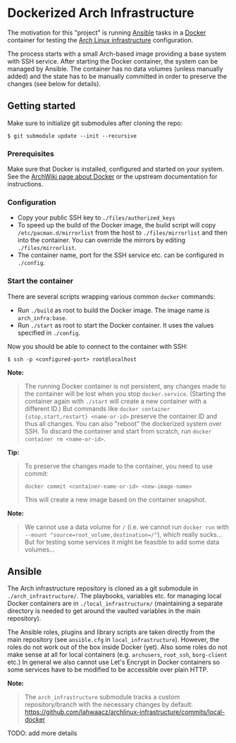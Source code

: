 # Dockerized Arch Infrastructure

The motivation for this "project" is running [Ansible](https://www.ansible.com/)
tasks in a [Docker](https://www.docker.com/) container for testing the
[Arch Linux infrastructure](https://gitlab.archlinux.org/archlinux/infrastructure/)
configuration.

The process starts with a small Arch-based image providing a base system with
SSH service. After starting the Docker container, the system can be managed by
Ansible. The container has no data volumes (unless manually added) and the state
has to be manually committed in order to preserve the changes (see below for
details).


## Getting started

Make sure to initialize git submodules after cloning the repo:

    $ git submodule update --init --recursive

### Prerequisites

Make sure that Docker is installed, configured and started on your system. See
the [ArchWiki page about Docker](https://wiki.archlinux.org/index.php/Docker)
or the upstream documentation for instructions.

### Configuration

- Copy your public SSH key to `./files/authorized_keys`
- To speed up the build of the Docker image, the build script will copy
  `/etc/pacman.d/mirrorlist` from the host to `./files/mirrorlist` and then into
  the container. You can override the mirrors by editing `./files/mirrorlist`.
- The container name, port for the SSH service etc. can be configured in
  `./config`.

### Start the container

There are several scripts wrapping various common `docker` commands:

- Run `./build` as root to build the Docker image. The image name is
  `arch_infra:base`.
- Run `./start` as root to start the Docker container. It uses the values
  specified in `./config`.

Now you should be able to connect to the container with SSH:

    $ ssh -p <configured-port> root@localhost

__Note:__
> The running Docker container is not persistent, any changes made to the
> container will be lost when you stop `docker.service`. (Starting the container
> again with `./start` will create a new container with a different ID.) But
> commands like `docker container {stop,start,restart} <name-or-id>` preserve
> the container ID and thus all changes. You can also "reboot" the dockerized
> system over SSH. To discard the container and start from scratch, run
> `docker container rm <name-or-id>`.

__Tip:__
> To preserve the changes made to the container, you need to use commit:
> ```
> docker commit <container-name-or-id> <new-image-name>
> ```
> This will create a new image based on the container snapshot.

__Note:__
> We cannot use a data volume for `/` (i.e. we cannot run `docker run` with
> `--mount "source=root_volume,destination=/"`), which really sucks... But for
> testing some services it might be feasible to add some data volumes...


## Ansible

The Arch infrastructure repository is cloned as a git submodule in
`./arch_infrastructure/`. The playbooks, variables etc. for managing local
Docker containers are in `./local_infrastructure/` (maintaining a separate
directory is needed to get around the vaulted variables in the main repository).

The Ansible roles, plugins and library scripts are taken directly from the main
repository (see `ansible.cfg` in `local_infrastructure`). However, the roles do
not work out of the box inside Docker (yet). Also some roles do not make sense
at all for local containers (e.g. `archusers`, `root_ssh`, `borg-client` etc.)
In general we also cannot use Let's Encrypt in Docker containers so some
services have to be modified to be accessible over plain HTTP.

__Note:__
> The `arch_infrastructure` submodule tracks a custom repository/branch with
> the necessary changes by default:
> https://github.com/lahwaacz/archlinux-infrastructure/commits/local-docker

TODO: add more details
